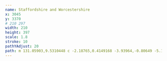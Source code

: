 ```yaml
---
name: Staffordshire and Worcestershire
x: 3045
y: 3370
# 210 297
width: 210
height: 397
scale: 1.8
stroke: 10
pathYAdjust: 20
path: m 131.05903,9.5310448 c -2.18765,0.4149168 -3.93964,-0.80649 -5.12679,0.4401856 -2.51631,2.3655756 -6.64368,8.3877026 -8.39525,8.2680596 -2.13013,-0.224349 -6.99055,-2.626609 -7.98831,-3.617166 -1.09082,-1.082949 -2.89912,-3.750367 -5.48999,-3.574716 -2.06191,0.464671 -3.90374,5.935921 -3.91272,7.242739 0.0388,1.43406 1.48211,5.870235 1.20585,7.223909 -2.037339,1.875325 -1.848672,0.05235 -3.237567,2.995453 -0.624609,1.323563 0.110342,9.831549 0.413994,11.320206 0.531603,2.606193 1.640643,2.738847 2.220793,5.155374 0.22338,5.408136 -4.522883,10.421749 -6.276688,14.26144 -2.358291,5.496543 -0.289084,4.778453 0.144517,5.992518 1.095122,3.066298 2.846848,1.400957 0.534267,7.92101 -2.285556,5.4653 -5.386666,1.035749 -5.307888,7.526072 0.297042,2.652154 -1.548996,0.312252 -1.949763,3.90185 2.0227,4.663818 2.75443,3.898012 6.921473,3.738723 1.41109,0.0078 2.068553,-0.816386 2.905008,0.723598 -0.09326,2.625635 0.173555,4.874838 -0.792364,6.316138 -2.22479,1.016287 -5.099129,0.143597 -6.689987,1.739229 -1.434612,1.333092 -3.257559,3.762553 -3.095656,5.532083 0.569251,3.52296 0.340872,4.58489 -1.349821,6.68898 -3.255327,6.38386 -3.825731,12.5246 -5.298965,19.0631 -1.011825,3.54139 -4.030775,5.42228 -6.007802,8.64567 -1.028466,1.67684 -2.406626,5.58021 -5.952366,6.96186 -2.979059,0.46364 -9.445936,3.26437 -10.889331,5.76318 -2.062844,3.42785 -2.127683,9.59612 -1.65386,12.20793 1.281808,4.66459 4.722269,5.89822 4.885455,9.97823 0.02784,3.0773 -2.067237,4.65172 -2.558047,7.51344 -0.476532,3.05298 -1.100871,8.73399 1.321425,10.60312 3.579233,1.01007 -1.105388,3.67239 -1.175889,6.50151 0,1.95481 0.229514,4.71712 0.884037,6.65684 1.18229,3.50379 -1.36231,5.94715 -1.36231,9.07442 0,2.17929 0.790207,7.85508 -0.522433,9.08008 -2.041138,1.90486 -3.01064,-2.59768 -5.414793,1.74766 -2.60801,6.08085 2.893001,0.76031 1.943522,8.04353 -0.672797,4.20887 3.417396,7.54459 -0.269118,10.80725 -4.273003,1.76756 -12.228828,6.17797 -12.404609,9.40258 -0.377831,5.22179 -0.162006,5.88504 -0.789671,8.44822 -0.549103,2.69198 0.593608,4.62897 0.06472,8.08907 1.329144,6.88356 -3.221348,10.45896 -5.202398,15.05573 -0.198313,6.41711 -3.508443,7.6585 -5.393759,11.76242
---
```

